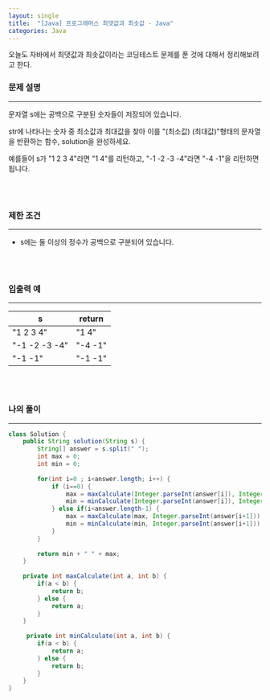 ```yaml
---
layout: single
title:  "[Java] 프로그래머스 최댓값과 최솟값 - Java"
categories: Java
---
```


오늘도 자바에서 최댓값과 최솟값이라는 코딩테스트 문제를 푼 것에 대해서 정리해보려고 한다.



### 문제 설명

---

문자열 s에는 공백으로 구분된 숫자들이 저장되어 있습니다. 

str에 나타나는 숫자 중 최소값과 최대값을 찾아 이를 "(최소값) (최대값)"형태의 문자열을 반환하는 함수, solution을 완성하세요.

예를들어 s가 "1 2 3 4"라면 "1 4"를 리턴하고, "-1 -2 -3 -4"라면 "-4 -1"을 리턴하면 됩니다.


<br/><br/>
### 제한 조건


---


* s에는 둘 이상의 정수가 공백으로 구분되어 있습니다.


<br/><br/>
### 입출력 예


---

|s|return|
|-----|---|
|"1 2 3 4"|"1 4"|
|"-1 -2 -3 -4"|"-4 -1"|
|"-1 -1"|"-1 -1"|



<br/><br/>
### 나의 풀이

---

```java
class Solution {
    public String solution(String s) {
        String[] answer = s.split(" ");
        int max = 0;
        int min = 0;
        
        for(int i=0 ; i<answer.length; i++) {
            if (i==0) {
                max = maxCalculate(Integer.parseInt(answer[i]), Integer.parseInt(answer[i+1]));
                min = minCalculate(Integer.parseInt(answer[i]), Integer.parseInt(answer[i+1]));
            } else if(i<answer.length-1) {
                max = maxCalculate(max, Integer.parseInt(answer[i+1]));
                min = minCalculate(min, Integer.parseInt(answer[i+1]));
            }
        }
        
        return min + " " + max;
    }
    
    private int maxCalculate(int a, int b) {
        if(a < b) {
            return b;    
        } else {
            return a;
        }
    }
    
     private int minCalculate(int a, int b) {
        if(a < b) {
            return a;    
        } else {
            return b;
        }
    }
}
```


